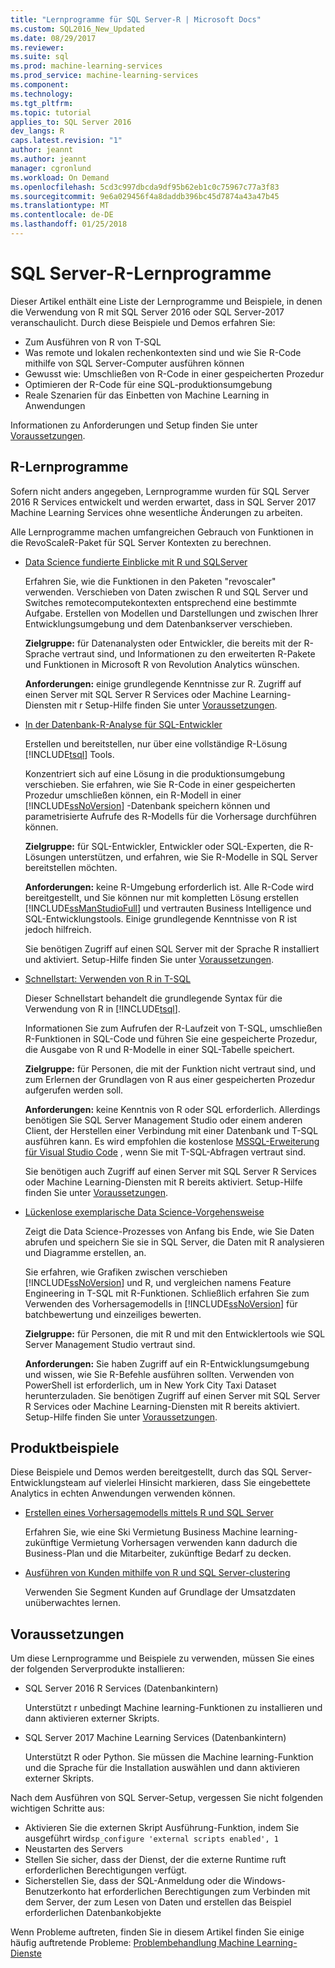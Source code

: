```yaml
---
title: "Lernprogramme für SQL Server-R | Microsoft Docs"
ms.custom: SQL2016_New_Updated
ms.date: 08/29/2017
ms.reviewer: 
ms.suite: sql
ms.prod: machine-learning-services
ms.prod_service: machine-learning-services
ms.component: 
ms.technology: 
ms.tgt_pltfrm: 
ms.topic: tutorial
applies_to: SQL Server 2016
dev_langs: R
caps.latest.revision: "1"
author: jeannt
ms.author: jeannt
manager: cgronlund
ms.workload: On Demand
ms.openlocfilehash: 5cd3c997dbcda9df95b62eb1c0c75967c77a3f83
ms.sourcegitcommit: 9e6a029456f4a8daddb396bc45d7874a43a47b45
ms.translationtype: MT
ms.contentlocale: de-DE
ms.lasthandoff: 01/25/2018
---
```

# <a name="sql-server-r-tutorials"></a>SQL Server-R-Lernprogramme

Dieser Artikel enthält eine Liste der Lernprogramme und Beispiele, in denen die Verwendung von R mit SQL Server 2016 oder SQL Server-2017 veranschaulicht. Durch diese Beispiele und Demos erfahren Sie:

+ Zum Ausführen von R von T-SQL
+ Was remote und lokalen rechenkontexten sind und wie Sie R-Code mithilfe von SQL Server-Computer ausführen können
+ Gewusst wie: Umschließen von R-Code in einer gespeicherten Prozedur
+ Optimieren der R-Code für eine SQL-produktionsumgebung
+ Reale Szenarien für das Einbetten von Machine Learning in Anwendungen

Informationen zu Anforderungen und Setup finden Sie unter [Voraussetzungen](#bkmk_Prerequisites).

## <a name="bkmk_sqltutorials"></a>R-Lernprogramme

Sofern nicht anders angegeben, Lernprogramme wurden für SQL Server 2016 R Services entwickelt und werden erwartet, dass in SQL Server 2017 Machine Learning Services ohne wesentliche Änderungen zu arbeiten.

Alle Lernprogramme machen umfangreichen Gebrauch von Funktionen in die RevoScaleR-Paket für SQL Server Kontexten zu berechnen.

+ [Data Science fundierte Einblicke mit R und SQLServer](../tutorials/deepdive-data-science-deep-dive-using-the-revoscaler-packages.md)

  Erfahren Sie, wie die Funktionen in den Paketen "revoscaler" verwenden. Verschieben von Daten zwischen R und SQL Server und Switches remotecomputekontexten entsprechend eine bestimmte Aufgabe. Erstellen von Modellen und Darstellungen und zwischen Ihrer Entwicklungsumgebung und dem Datenbankserver verschieben.

  **Zielgruppe:** für Datenanalysten oder Entwickler, die bereits mit der R-Sprache vertraut sind, und Informationen zu den erweiterten R-Pakete und Funktionen in Microsoft R von Revolution Analytics wünschen.

  **Anforderungen:** einige grundlegende Kenntnisse zur R. Zugriff auf einen Server mit SQL Server R Services oder Machine Learning-Diensten mit r Setup-Hilfe finden Sie unter [Voraussetzungen](#bkmk_Prerequisites).

+ [In der Datenbank-R-Analyse für SQL-Entwickler](../tutorials/sqldev-in-database-r-for-sql-developers.md)

  Erstellen und bereitstellen, nur über eine vollständige R-Lösung [!INCLUDE[tsql](../../includes/tsql-md.md)] Tools.

  Konzentriert sich auf eine Lösung in die produktionsumgebung verschieben. Sie erfahren, wie Sie R-Code in einer gespeicherten Prozedur umschließen können, ein R-Modell in einer [!INCLUDE[ssNoVersion](../../includes/ssnoversion-md.md)] -Datenbank speichern können und parametrisierte Aufrufe des R-Modells für die Vorhersage durchführen können.

  **Zielgruppe:** für SQL-Entwickler, Entwickler oder SQL-Experten, die R-Lösungen unterstützen, und erfahren, wie Sie R-Modelle in SQL Server bereitstellen möchten.

  **Anforderungen:** keine R-Umgebung erforderlich ist. Alle R-Code wird bereitgestellt, und Sie können nur mit kompletten Lösung erstellen [!INCLUDE[ssManStudioFull](../../includes/ssmanstudiofull-md.md)] und vertrauten Business Intelligence und SQL-Entwicklungstools. Einige grundlegende Kenntnisse von R ist jedoch hilfreich.

  Sie benötigen Zugriff auf einen SQL Server mit der Sprache R installiert und aktiviert. Setup-Hilfe finden Sie unter [Voraussetzungen](#bkmk_Prerequisites).

+ [Schnellstart: Verwenden von R in T-SQL](../tutorials/rtsql-using-r-code-in-transact-sql-quickstart.md)

  Dieser Schnellstart behandelt die grundlegende Syntax für die Verwendung von R in [!INCLUDE[tsql](../../includes/tsql-md.md)].

  Informationen Sie zum Aufrufen der R-Laufzeit von T-SQL, umschließen R-Funktionen in SQL-Code und führen Sie eine gespeicherte Prozedur, die Ausgabe von R und R-Modelle in einer SQL-Tabelle speichert.

  **Zielgruppe:** für Personen, die mit der Funktion nicht vertraut sind, und zum Erlernen der Grundlagen von R aus einer gespeicherten Prozedur aufgerufen werden soll.

  **Anforderungen:** keine Kenntnis von R oder SQL erforderlich. Allerdings benötigen Sie SQL Server Management Studio oder einem anderen Client, der Herstellen einer Verbindung mit einer Datenbank und T-SQL ausführen kann. Es wird empfohlen die kostenlose [MSSQL-Erweiterung für Visual Studio Code](https://marketplace.visualstudio.com/items?itemName=ms-mssql.mssql) , wenn Sie mit T-SQL-Abfragen vertraut sind.

  Sie benötigen auch Zugriff auf einen Server mit SQL Server R Services oder Machine Learning-Diensten mit R bereits aktiviert. Setup-Hilfe finden Sie unter [Voraussetzungen](#bkmk_Prerequisites).

+ [Lückenlose exemplarische Data Science-Vorgehensweise](../tutorials/walkthrough-data-science-end-to-end-walkthrough.md)

  Zeigt die Data Science-Prozesses von Anfang bis Ende, wie Sie Daten abrufen und speichern Sie sie in SQL Server, die Daten mit R analysieren und Diagramme erstellen, an.

  Sie erfahren, wie Grafiken zwischen verschieben [!INCLUDE[ssNoVersion](../../includes/ssnoversion-md.md)] und R, und vergleichen namens Feature Engineering in T-SQL mit R-Funktionen. Schließlich erfahren Sie zum Verwenden des Vorhersagemodells in [!INCLUDE[ssNoVersion](../../includes/ssnoversion-md.md)] für batchbewertung und einzeiliges bewerten.

  **Zielgruppe:** für Personen, die mit R und mit den Entwicklertools wie SQL Server Management Studio vertraut sind.

  **Anforderungen:** Sie haben Zugriff auf ein R-Entwicklungsumgebung und wissen, wie Sie R-Befehle ausführen sollten. Verwenden von PowerShell ist erforderlich, um in New York City Taxi Dataset herunterzuladen. Sie benötigen Zugriff auf einen Server mit SQL Server R Services oder Machine Learning-Diensten mit R bereits aktiviert. Setup-Hilfe finden Sie unter [Voraussetzungen](#bkmk_Prerequisites).

## <a name ="bkmk_samples"></a>Produktbeispiele

Diese Beispiele und Demos werden bereitgestellt, durch das SQL Server-Entwicklungsteam auf vielerlei Hinsicht markieren, dass Sie eingebettete Analytics in echten Anwendungen verwenden können.

+ [Erstellen eines Vorhersagemodells mittels R und SQL Server](https://microsoft.github.io/sql-ml-tutorials/R/rentalprediction)

  Erfahren Sie, wie eine Ski Vermietung Business Machine learning-zukünftige Vermietung Vorhersagen verwenden kann dadurch die Business-Plan und die Mitarbeiter, zukünftige Bedarf zu decken.

+ [Ausführen von Kunden mithilfe von R und SQL Server-clustering](https://microsoft.github.io/sql-ml-tutorials/R/customerclustering/)

  Verwenden Sie Segment Kunden auf Grundlage der Umsatzdaten unüberwachtes lernen.

## <a name="bkmk_Prerequisites"></a>Voraussetzungen

Um diese Lernprogramme und Beispiele zu verwenden, müssen Sie eines der folgenden Serverprodukte installieren:

+ SQL Server 2016 R Services (Datenbankintern)
  
  Unterstützt r unbedingt Machine learning-Funktionen zu installieren und dann aktivieren externer Skripts.

+ SQL Server 2017 Machine Learning Services (Datenbankintern)
  
  Unterstützt R oder Python. Sie müssen die Machine learning-Funktion und die Sprache für die Installation auswählen und dann aktivieren externer Skripts.

Nach dem Ausführen von SQL Server-Setup, vergessen Sie nicht folgenden wichtigen Schritte aus:

+ Aktivieren Sie die externen Skript Ausführung-Funktion, indem Sie ausgeführt wird`sp_configure 'external scripts enabled', 1`
+ Neustarten des Servers
+ Stellen Sie sicher, dass der Dienst, der die externe Runtime ruft erforderlichen Berechtigungen verfügt.
+ Sicherstellen Sie, dass der SQL-Anmeldung oder die Windows-Benutzerkonto hat erforderlichen Berechtigungen zum Verbinden mit dem Server, der zum Lesen von Daten und erstellen das Beispiel erforderlichen Datenbankobjekte

Wenn Probleme auftreten, finden Sie in diesem Artikel finden Sie einige häufig auftretende Probleme: [Problembehandlung Machine Learning-Dienste](../machine-learning-troubleshooting-faq.md)
